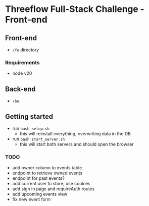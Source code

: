 # Threeflow Full-Stack Challenge - Front-end

## Front-end
- `/fe` directory
### Requirements
- node v20

## Back-end
- `/be`

## Getting started
- run `bash setup.sh`
  - this will reinstall everything, overwriting data in the DB
- run `bash start_server.sh`
  - this will start both servers and should open the browser

### TODO
- add owner column to events table
- endpoint to retrieve owned events
- endpoint for past events?
- add current user to store, use cookies
- add sign in page and requireAuth routes
- add upcoming events view
- fix new event form
